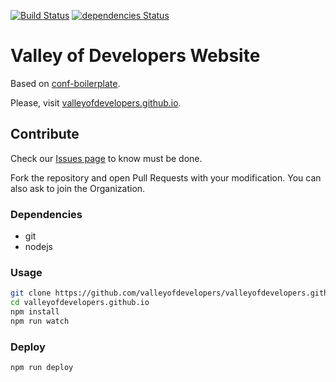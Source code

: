 [![Build Status](https://travis-ci.org/valleyofdevelopers/valleyofdevelopers.github.io.svg?branch=develop)](https://travis-ci.org/valleyofdevelopers/valleyofdevelopers.github.io)
[![dependencies Status](https://david-dm.org/valleyofdevelopers/valleyofdevelopers.github.io/status.svg)](https://david-dm.org/valleyofdevelopers/valleyofdevelopers.github.io)

# Valley of Developers Website

Based on [conf-boilerplate](https://github.com/valleyofdevelopers/conf-boilerplate).

Please, visit [valleyofdevelopers.github.io](http://valleyofdevelopers.github.io).

## Contribute

Check our [Issues page](https://github.com/valleyofdevelopers/valleyofdevelopers.github.io/issues)
to know must be done.

Fork the repository and open Pull Requests with your modification. You can also
ask to join the Organization.

### Dependencies

- git
- nodejs

### Usage

```bash
git clone https://github.com/valleyofdevelopers/valleyofdevelopers.github.io.git
cd valleyofdevelopers.github.io
npm install
npm run watch
```

### Deploy

```bash
npm run deploy
```

